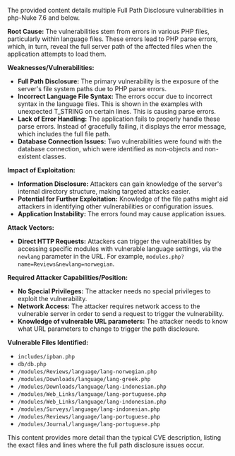 The provided content details multiple Full Path Disclosure vulnerabilities in php-Nuke 7.6 and below.

**Root Cause:** The vulnerabilities stem from errors in various PHP files, particularly within language files. These errors lead to PHP parse errors, which, in turn, reveal the full server path of the affected files when the application attempts to load them.

**Weaknesses/Vulnerabilities:**
*   **Full Path Disclosure:**  The primary vulnerability is the exposure of the server's file system paths due to PHP parse errors.
*   **Incorrect Language File Syntax:** The errors occur due to incorrect syntax in the language files. This is shown in the examples with unexpected T_STRING on certain lines. This is causing parse errors.
*   **Lack of Error Handling:** The application fails to properly handle these parse errors. Instead of gracefully failing, it displays the error message, which includes the full file path.
*   **Database Connection Issues:** Two vulnerabilities were found with the database connection, which were identified as non-objects and non-existent classes.

**Impact of Exploitation:**
*   **Information Disclosure:** Attackers can gain knowledge of the server's internal directory structure, making targeted attacks easier.
*   **Potential for Further Exploitation:** Knowledge of the file paths might aid attackers in identifying other vulnerabilities or configuration issues.
*   **Application Instability:** The errors found may cause application issues.

**Attack Vectors:**
*   **Direct HTTP Requests:** Attackers can trigger the vulnerabilities by accessing specific modules with vulnerable language settings, via the `newlang` parameter in the URL. For example, `modules.php?name=Reviews&newlang=norwegian`.

**Required Attacker Capabilities/Position:**
*   **No Special Privileges:** The attacker needs no special privileges to exploit the vulnerability. 
*   **Network Access:** The attacker requires network access to the vulnerable server in order to send a request to trigger the vulnerability.
*   **Knowledge of vulnerable URL parameters:** The attacker needs to know what URL parameters to change to trigger the path disclosure.

**Vulnerable Files Identified:**
*   `includes/ipban.php`
*   `db/db.php`
*   `/modules/Reviews/language/lang-norwegian.php`
*   `/modules/Downloads/language/lang-greek.php`
*   `/modules/Downloads/language/lang-indonesian.php`
*   `/modules/Web_Links/language/lang-portuguese.php`
*  `/modules/Web_Links/language/lang-indonesian.php`
*  `/modules/Surveys/language/lang-indonesian.php`
*  `/modules/Reviews/language/lang-portuguese.php`
*  `/modules/Journal/language/lang-portuguese.php`

This content provides more detail than the typical CVE description, listing the exact files and lines where the full path disclosure issues occur.